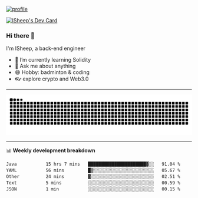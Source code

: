 [![profile](https://user-images.githubusercontent.com/54968314/208005045-e4b42f3b-833d-4242-bfcc-e764865553a2.svg)](https://www.calligrapher.ai/)

<a href="https://app.daily.dev/linziyang1106"><img src="https://api.daily.dev/devcards/v2/i4Spwx5Skx5FpTqWcwoit.png?r=kgx&type=wide" width="652" alt="ISheep's Dev Card"/></a>

### Hi there 🐏

I'm ISheep, a back-end engineer

- 🔭 I’m currently learning Solidity
- 💬 Ask me about anything
- 😄 Hobby: badminton & coding
- 👓 explore crypto and Web3.0

-------

![](https://raw.githubusercontent.com/ISheepp/ISheepp/output/github-contribution-grid-snake.svg)

-------

📊 **Weekly development breakdown**
<!--START_SECTION:waka-->

```txt
Java           15 hrs 7 mins   ██████████████████████▓░░   91.04 %
YAML           56 mins         █▒░░░░░░░░░░░░░░░░░░░░░░░   05.67 %
Other          24 mins         ▓░░░░░░░░░░░░░░░░░░░░░░░░   02.51 %
Text           5 mins          ░░░░░░░░░░░░░░░░░░░░░░░░░   00.59 %
JSON           1 min           ░░░░░░░░░░░░░░░░░░░░░░░░░   00.15 %
```

<!--END_SECTION:waka-->
